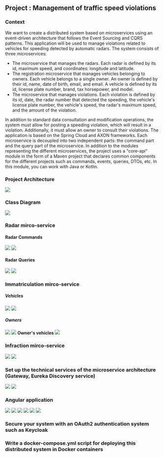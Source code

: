 ## Project : Management of traffic speed violations
### Context
We want to create a distributed system based on microservices using an event-driven architecture that follows the Event Sourcing and CQRS patterns. This application will be used to manage violations related to vehicles for speeding detected by automatic radars. The system consists of three microservices:

  - The microservice that manages the radars. Each radar is defined by its id, maximum speed, and coordinates: longitude and latitude.
  - The registration microservice that manages vehicles belonging to owners. Each vehicle belongs to a single owner. An owner is defined by their id, name, date of birth, email, and email. A vehicle is defined by its id, license plate number, brand, tax horsepower, and model.
  - The microservice that manages violations. Each violation is defined by its id, date, the radar number that detected the speeding, the vehicle's license plate number, the vehicle's speed, the radar's maximum speed, and the amount of the violation.

In addition to standard data consultation and modification operations, the system must allow for posting a speeding violation, which will result in a violation. Additionally, it must allow an owner to consult their violations.
The application is based on the Spring Cloud and AXON frameworks. Each microservice is decoupled into two independent parts: the command part and the query part of the microservice.
In addition to the modules representing the different microservices, the project uses a "core-api" module in the form of a Maven project that declares common components for the different projects such as commands, events, queries, DTOs, etc. In this module, you can work with Java or Kotlin.

### Project Architecture
![](img/architecture.png)
### Class Diagram
![](img/class_diagram.png)
### Radar mirco-service
#### Radar Commands
![](img/radar_create.png)
![](img/radar_update.png)

#### Radar Queries
![](img/radar_all.png)
![](img/radar_id.png)

### Immatriculation mirco-service
##### Vehicles
![](img/allVehicules.png)
![](img/vehicle_id.png)

##### Owners
![](img/owners_all.png)
![](img/owner_id.png)
**Owner's vehicles**
![](img/owner_vehicles.png)

### Infraction mirco-service
![](img/allInfractions.png)
![](img/infraction_id.png)
### Set up the technical services of the microservice architecture (Gateway, Eureka Discovery service)
![](img/eureka.png)
![](img/gateway.png)
### Angular application
![](img/radars_web.png)
![](img/owners_web.png)
![](img/vehicles_web.png)
![](img/infractions_web.png)
![](img/owner_vehicles_web.png)
![](img/owner_infractions_web.png)
### Secure your system with an OAuth2 authentication system such as Keycloak
### Write a docker-compose.yml script for deploying this distributed system in Docker containers

